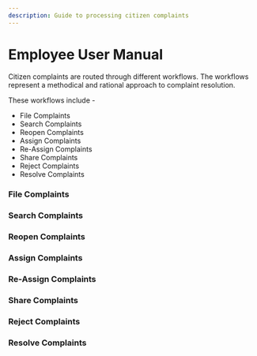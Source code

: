 ```yaml
---
description: Guide to processing citizen complaints
---
```


# Employee User Manual

Citizen complaints are routed through different workflows. The workflows represent a methodical and rational approach to complaint resolution.

These workflows include -

* File Complaints
* Search Complaints
* Reopen Complaints
* Assign Complaints
* Re-Assign Complaints
* Share Complaints
* Reject Complaints
* Resolve Complaints

### File Complaints



### Search Complaints



### Reopen Complaints



### Assign Complaints



### Re-Assign Complaints



### Share Complaints



### Reject Complaints



### Resolve Complaints







